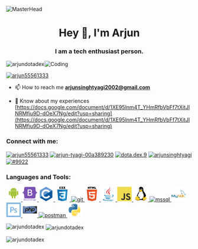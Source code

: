 ![MasterHead](https://mir-s3-cdn-cf.behance.net/project_modules/max_1200/54b6c068097599.5b50bca476b9b.gif)
<h1 align="center">Hey 👋, I'm Arjun</h1>
<h3 align="center">I am a tech enthusiast person.</h3>
<img align="right" alt="Coding" width="400" src="https://i.pinimg.com/originals/50/44/30/50443067a22e6dd1ecc2d2e394d6e634.gif">

<p align="left"> <img src="https://komarev.com/ghpvc/?username=arjundotadex&label=Profile%20views&color=0e75b6&style=flat" alt="arjundotadex" /> </p>

<p align="left"> <a href="https://twitter.com/arjun55561333" target="blank"><img src="https://img.shields.io/twitter/follow/arjun55561333?logo=twitter&style=for-the-badge" alt="arjun55561333" /></a> </p>

- 📫 How to reach me **arjunsinghtyagi2002@gmail.com**

- 📄 Know about my experiences [https://docs.google.com/document/d/1XE95lnm4T_YHmRfbVbFf7tXitJlNRMfiu9D-dOeX7Ng/edit?usp=sharing](https://docs.google.com/document/d/1XE95lnm4T_YHmRfbVbFf7tXitJlNRMfiu9D-dOeX7Ng/edit?usp=sharing)

<h3 align="left">Connect with me:</h3>
<p align="left">
<a href="https://twitter.com/arjun55561333" target="blank"><img align="center" src="https://raw.githubusercontent.com/rahuldkjain/github-profile-readme-generator/master/src/images/icons/Social/twitter.svg" alt="arjun55561333" height="30" width="40" /></a>
<a href="https://linkedin.com/in/arjun-tyagi-00a389230" target="blank"><img align="center" src="https://raw.githubusercontent.com/rahuldkjain/github-profile-readme-generator/master/src/images/icons/Social/linked-in-alt.svg" alt="arjun-tyagi-00a389230" height="30" width="40" /></a>
<a href="https://fb.com/dota.dex.9" target="blank"><img align="center" src="https://raw.githubusercontent.com/rahuldkjain/github-profile-readme-generator/master/src/images/icons/Social/facebook.svg" alt="dota.dex.9" height="30" width="40" /></a>
<a href="https://instagram.com/arjunsinghtyagi" target="blank"><img align="center" src="https://raw.githubusercontent.com/rahuldkjain/github-profile-readme-generator/master/src/images/icons/Social/instagram.svg" alt="arjunsinghtyagi" height="30" width="40" /></a>
<a href="https://discord.gg/#9922" target="blank"><img align="center" src="https://raw.githubusercontent.com/rahuldkjain/github-profile-readme-generator/master/src/images/icons/Social/discord.svg" alt="#9922" height="30" width="40" /></a>
</p>

<h3 align="left">Languages and Tools:</h3>
<p align="left"> <a href="https://developer.android.com" target="_blank" rel="noreferrer"> <img src="https://raw.githubusercontent.com/devicons/devicon/master/icons/android/android-original-wordmark.svg" alt="android" width="40" height="40"/> </a> <a href="https://getbootstrap.com" target="_blank" rel="noreferrer"> <img src="https://raw.githubusercontent.com/devicons/devicon/master/icons/bootstrap/bootstrap-plain-wordmark.svg" alt="bootstrap" width="40" height="40"/> </a> <a href="https://www.cprogramming.com/" target="_blank" rel="noreferrer"> <img src="https://raw.githubusercontent.com/devicons/devicon/master/icons/c/c-original.svg" alt="c" width="40" height="40"/> </a> <a href="https://www.w3schools.com/css/" target="_blank" rel="noreferrer"> <img src="https://raw.githubusercontent.com/devicons/devicon/master/icons/css3/css3-original-wordmark.svg" alt="css3" width="40" height="40"/> </a> <a href="https://git-scm.com/" target="_blank" rel="noreferrer"> <img src="https://www.vectorlogo.zone/logos/git-scm/git-scm-icon.svg" alt="git" width="40" height="40"/> </a> <a href="https://www.w3.org/html/" target="_blank" rel="noreferrer"> <img src="https://raw.githubusercontent.com/devicons/devicon/master/icons/html5/html5-original-wordmark.svg" alt="html5" width="40" height="40"/> </a> <a href="https://www.java.com" target="_blank" rel="noreferrer"> <img src="https://raw.githubusercontent.com/devicons/devicon/master/icons/java/java-original.svg" alt="java" width="40" height="40"/> </a> <a href="https://developer.mozilla.org/en-US/docs/Web/JavaScript" target="_blank" rel="noreferrer"> <img src="https://raw.githubusercontent.com/devicons/devicon/master/icons/javascript/javascript-original.svg" alt="javascript" width="40" height="40"/> </a> <a href="https://www.linux.org/" target="_blank" rel="noreferrer"> <img src="https://raw.githubusercontent.com/devicons/devicon/master/icons/linux/linux-original.svg" alt="linux" width="40" height="40"/> </a> <a href="https://www.microsoft.com/en-us/sql-server" target="_blank" rel="noreferrer"> <img src="https://www.svgrepo.com/show/303229/microsoft-sql-server-logo.svg" alt="mssql" width="40" height="40"/> </a> <a href="https://www.mysql.com/" target="_blank" rel="noreferrer"> <img src="https://raw.githubusercontent.com/devicons/devicon/master/icons/mysql/mysql-original-wordmark.svg" alt="mysql" width="40" height="40"/> </a> <a href="https://www.photoshop.com/en" target="_blank" rel="noreferrer"> <img src="https://raw.githubusercontent.com/devicons/devicon/master/icons/photoshop/photoshop-line.svg" alt="photoshop" width="40" height="40"/> </a> <a href="https://www.php.net" target="_blank" rel="noreferrer"> <img src="https://raw.githubusercontent.com/devicons/devicon/master/icons/php/php-original.svg" alt="php" width="40" height="40"/> </a> <a href="https://postman.com" target="_blank" rel="noreferrer"> <img src="https://www.vectorlogo.zone/logos/getpostman/getpostman-icon.svg" alt="postman" width="40" height="40"/> </a> <a href="https://www.python.org" target="_blank" rel="noreferrer"> <img src="https://raw.githubusercontent.com/devicons/devicon/master/icons/python/python-original.svg" alt="python" width="40" height="40"/> </a> </p>

<p><img align="left" src="https://github-readme-stats.vercel.app/api/top-langs?username=arjundotadex&show_icons=true&locale=en&layout=compact" alt="arjundotadex" /></p>

<p>&nbsp;<img align="center" src="https://github-readme-stats.vercel.app/api?username=arjundotadex&show_icons=true&locale=en" alt="arjundotadex" /></p>

<p><img align="center" src="https://github-readme-streak-stats.herokuapp.com/?user=arjundotadex&" alt="arjundotadex" /></p>
